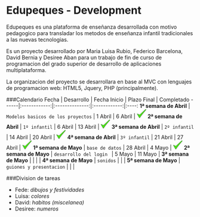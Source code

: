 Edupeques - Development
=======================

Edupeques es una plataforma de enseñanza desarrollada con motivo pedagogico para transladar los metodos de enseñanza infantil tradicionales a las nuevas tecnologias.

Es un proyecto desarrollado por Maria Luisa Rubio, Federico Barcelona, David Bernia y Desiree Aban para un trabajo de fin de curso de programacion del grado superior de desarrollo de aplicaciones multiplataforma.

La organizacion del proyecto se desarrollara en base al MVC con lenguajes de programacion web: HTML5, Jquery, PHP (principalmente).

###Calendario
Fecha | Desarrollo | Fecha Inicio | Plazo Final | Completado
------|:------------:|:--------------:|:------------:|:----:
**1ª semana de Abril** | `Modelos basicos de los proyectos` | 1 Abril | 6 Abril | ![alt text](https://raw.githubusercontent.com/Edupeques/dev-Edupeques/master/images/complete.png "Completado")
**2ª semana de Abril** | `1º infantil` | 6 Abril | 13 Abril | ![alt text](https://raw.githubusercontent.com/Edupeques/dev-Edupeques/master/images/complete.png "Completado")
**3ª semana de Abril** | `2º infantil` | 14 Abril | 20 Abril | ![alt text](https://raw.githubusercontent.com/Edupeques/dev-Edupeques/master/images/complete.png "Completado")
**4ª semana de Abril** | `3º infantil` | 21 Abril | 27 Abril | ![alt text](https://raw.githubusercontent.com/Edupeques/dev-Edupeques/master/images/complete.png "Completado")
**1ª semana de Mayo** | `base de datos` | 28 Abril | 4 Mayo | ![alt text](https://raw.githubusercontent.com/Edupeques/dev-Edupeques/master/images/complete.png "Completado")
**2ª semana de Mayo** |  `desarrollo del login ` | 5 Mayo | 11 Mayo |
**3ª semana de Mayo** |  |  |  |
**4ª semana de Mayo** | `sonidos` |  |  |
**5ª semana de Mayo** | `guiones y presentacion` |  |  |


###Division de tareas

* Fede: _dibujos y festividades_
* Luisa: _colores_
* David: _habitos (miscelanea)_
* Desiree: _numeros_
